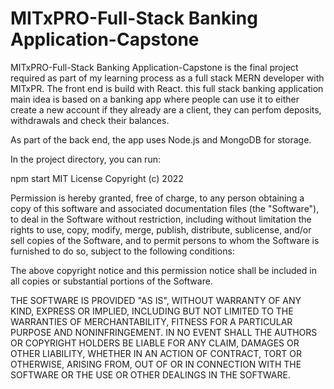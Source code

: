 # MITxPRO-Full-Stack Banking Application-Capstone

MITxPRO-Full-Stack Banking Application-Capstone is the final project required as part of my learning process as a full stack MERN developer with MITxPR. The front end is build with React. this full stack banking application main idea is based on a banking app where people can use it to either create a new account if they already are a client, they can perfom deposits, withdrawals and check their balances.

As part of the back end, the app uses Node.js and MongoDB for storage.

In the project directory, you can run:


npm start
MIT License Copyright (c) 2022

Permission is hereby granted, free of charge, to any person obtaining a copy of this software and associated documentation files (the "Software"), to deal in the Software without restriction, including without limitation the rights to use, copy, modify, merge, publish, distribute, sublicense, and/or sell copies of the Software, and to permit persons to whom the Software is furnished to do so, subject to the following conditions:

The above copyright notice and this permission notice shall be included in all copies or substantial portions of the Software.

THE SOFTWARE IS PROVIDED "AS IS", WITHOUT WARRANTY OF ANY KIND, EXPRESS OR IMPLIED, INCLUDING BUT NOT LIMITED TO THE WARRANTIES OF MERCHANTABILITY, FITNESS FOR A PARTICULAR PURPOSE AND NONINFRINGEMENT. IN NO EVENT SHALL THE AUTHORS OR COPYRIGHT HOLDERS BE LIABLE FOR ANY CLAIM, DAMAGES OR OTHER LIABILITY, WHETHER IN AN ACTION OF CONTRACT, TORT OR OTHERWISE, ARISING FROM, OUT OF OR IN CONNECTION WITH THE SOFTWARE OR THE USE OR OTHER DEALINGS IN THE SOFTWARE.
